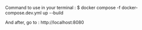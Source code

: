Command to use in your terminal : 
    $ docker compose -f docker-compose.dev.yml up --build

And after, go to :
    http://localhost:8080